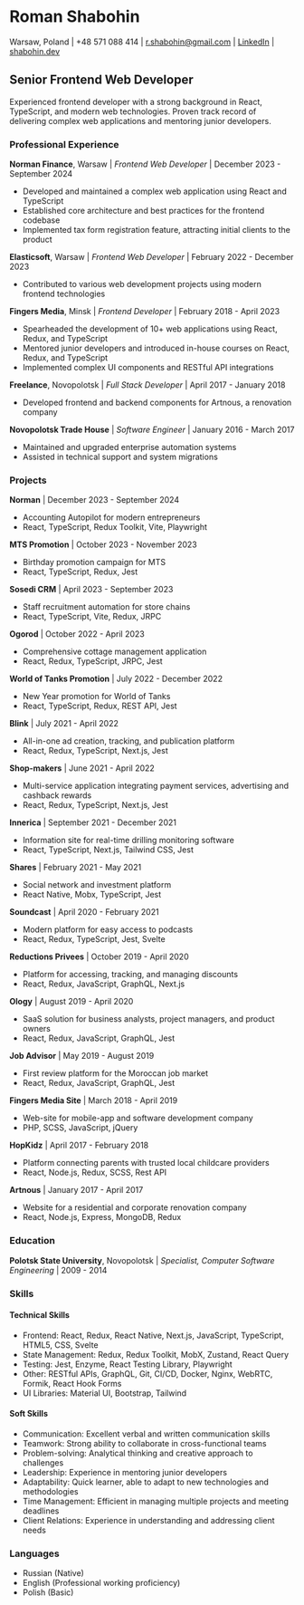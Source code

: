 # Roman Shabohin

Warsaw, Poland | +48 571 088 414 | [r.shabohin@gmail.com](mailto:r.shabohin@gmail.com?subject=CV) | [LinkedIn](https://www.linkedin.com/in/roman-shabohin/) | [shabohin.dev](https://shabohin.dev)

## Senior Frontend Web Developer

Experienced frontend developer with a strong background in React, TypeScript, and modern web technologies. Proven track record of delivering complex web applications and mentoring junior developers.

### Professional Experience

**Norman Finance**, Warsaw | _Frontend Web Developer_ | December 2023 - September 2024

- Developed and maintained a complex web application using React and TypeScript
- Established core architecture and best practices for the frontend codebase
- Implemented tax form registration feature, attracting initial clients to the product

**Elasticsoft**, Warsaw | _Frontend Web Developer_ | February 2022 - December 2023

- Contributed to various web development projects using modern frontend technologies

**Fingers Media**, Minsk | _Frontend Developer_ | February 2018 - April 2023

- Spearheaded the development of 10+ web applications using React, Redux, and TypeScript
- Mentored junior developers and introduced in-house courses on React, Redux, and TypeScript
- Implemented complex UI components and RESTful API integrations

**Freelance**, Novopolotsk | _Full Stack Developer_ | April 2017 - January 2018

- Developed frontend and backend components for Artnous, a renovation company

**Novopolotsk Trade House** | _Software Engineer_ | January 2016 - March 2017

- Maintained and upgraded enterprise automation systems
- Assisted in technical support and system migrations

### Projects

**Norman** | December 2023 - September 2024

- Accounting Autopilot for modern entrepreneurs
- React, TypeScript, Redux Toolkit, Vite, Playwright

**MTS Promotion** | October 2023 - November 2023

- Birthday promotion campaign for MTS
- React, TypeScript, Redux, Jest

**Sosedi CRM** | April 2023 - September 2023

- Staff recruitment automation for store chains
- React, TypeScript, Vite, Redux, JRPC

**Ogorod** | October 2022 - April 2023

- Comprehensive cottage management application
- React, Redux, TypeScript, JRPC, Jest

**World of Tanks Promotion** | July 2022 - December 2022

- New Year promotion for World of Tanks
- React, TypeScript, Redux, REST API, Jest

**Blink** | July 2021 - April 2022

- All-in-one ad creation, tracking, and publication platform
- React, Redux, TypeScript, Next.js, Jest

**Shop-makers** | June 2021 - April 2022

- Multi-service application integrating payment services, advertising and cashback rewards
- React, Redux, TypeScript, Next.js, Jest

**Innerica** | September 2021 - December 2021

- Information site for real-time drilling monitoring software
- React, TypeScript, Next.js, Tailwind CSS, Jest

**Shares** | February 2021 - May 2021

- Social network and investment platform
- React Native, Mobx, TypeScript, Jest

**Soundcast** | April 2020 - February 2021

- Modern platform for easy access to podcasts
- React, Redux, TypeScript, Jest, Svelte

**Reductions Privees** | October 2019 - April 2020

- Platform for accessing, tracking, and managing discounts
- React, Redux, JavaScript, GraphQL, Next.js

**Ology** | August 2019 - April 2020

- SaaS solution for business analysts, project managers, and product owners
- React, Redux, JavaScript, GraphQL, Jest

**Job Advisor** | May 2019 - August 2019

- First review platform for the Moroccan job market
- React, Redux, JavaScript, GraphQL, Jest

**Fingers Media Site** | March 2018 - April 2019

- Web-site for mobile-app and software development company
- PHP, SCSS, JavaScript, jQuery

**HopKidz** | April 2017 - February 2018

- Platform connecting parents with trusted local childcare providers
- React, Node.js, Redux, SCSS, Rest API

**Artnous** | January 2017 - April 2017

- Website for a residential and corporate renovation company
- React, Node.js, Express, MongoDB, Redux

### Education

**Polotsk State University**, Novopolotsk | _Specialist, Computer Software Engineering_ | 2009 - 2014

### Skills

#### Technical Skills

- Frontend: React, Redux, React Native, Next.js, JavaScript, TypeScript, HTML5, CSS, Svelte
- State Management: Redux, Redux Toolkit, MobX, Zustand, React Query
- Testing: Jest, Enzyme, React Testing Library, Playwright
- Other: RESTful APIs, GraphQL, Git, CI/CD, Docker, Nginx, WebRTC, Formik, React Hook Forms
- UI Libraries: Material UI, Bootstrap, Tailwind

#### Soft Skills

- Communication: Excellent verbal and written communication skills
- Teamwork: Strong ability to collaborate in cross-functional teams
- Problem-solving: Analytical thinking and creative approach to challenges
- Leadership: Experience in mentoring junior developers
- Adaptability: Quick learner, able to adapt to new technologies and methodologies
- Time Management: Efficient in managing multiple projects and meeting deadlines
- Client Relations: Experience in understanding and addressing client needs

### Languages

- Russian (Native)
- English (Professional working proficiency)
- Polish (Basic)
